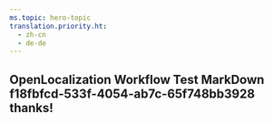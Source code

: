 ```yaml
---
ms.topic: hero-topic
translation.priority.ht: 
  - zh-cn
  - de-de
---
```

## OpenLocalization Workflow Test MarkDown f18fbfcd-533f-4054-ab7c-65f748bb3928 thanks!
